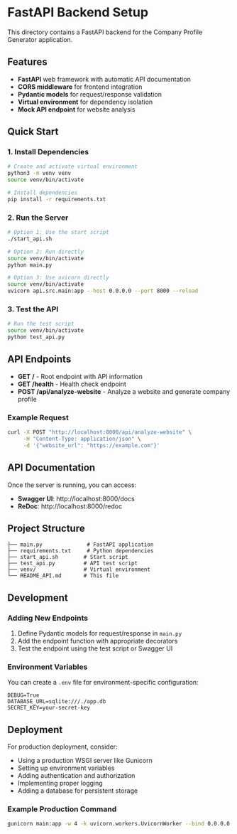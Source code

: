 # FastAPI Backend Setup

This directory contains a FastAPI backend for the Company Profile Generator application.

## Features

- **FastAPI** web framework with automatic API documentation
- **CORS middleware** for frontend integration
- **Pydantic models** for request/response validation
- **Virtual environment** for dependency isolation
- **Mock API endpoint** for website analysis

## Quick Start

### 1. Install Dependencies

```bash
# Create and activate virtual environment
python3 -m venv venv
source venv/bin/activate

# Install dependencies
pip install -r requirements.txt
```

### 2. Run the Server

```bash
# Option 1: Use the start script
./start_api.sh

# Option 2: Run directly
source venv/bin/activate
python main.py

# Option 3: Use uvicorn directly
source venv/bin/activate
uvicorn api.src.main:app --host 0.0.0.0 --port 8000 --reload
```

### 3. Test the API

```bash
# Run the test script
source venv/bin/activate
python test_api.py
```

## API Endpoints

- **GET /** - Root endpoint with API information
- **GET /health** - Health check endpoint
- **POST /api/analyze-website** - Analyze a website and generate company profile

### Example Request

```bash
curl -X POST "http://localhost:8000/api/analyze-website" \
     -H "Content-Type: application/json" \
     -d '{"website_url": "https://example.com"}'
```

## API Documentation

Once the server is running, you can access:

- **Swagger UI**: http://localhost:8000/docs
- **ReDoc**: http://localhost:8000/redoc

## Project Structure

```
├── main.py              # FastAPI application
├── requirements.txt     # Python dependencies
├── start_api.sh        # Start script
├── test_api.py         # API test script
├── venv/               # Virtual environment
└── README_API.md       # This file
```

## Development

### Adding New Endpoints

1. Define Pydantic models for request/response in `main.py`
2. Add the endpoint function with appropriate decorators
3. Test the endpoint using the test script or Swagger UI

### Environment Variables

You can create a `.env` file for environment-specific configuration:

```env
DEBUG=True
DATABASE_URL=sqlite:///./app.db
SECRET_KEY=your-secret-key
```

## Deployment

For production deployment, consider:

- Using a production WSGI server like Gunicorn
- Setting up environment variables
- Adding authentication and authorization
- Implementing proper logging
- Adding a database for persistent storage

### Example Production Command

```bash
gunicorn main:app -w 4 -k uvicorn.workers.UvicornWorker --bind 0.0.0.0:8000
```
